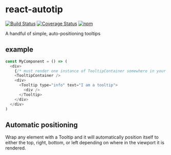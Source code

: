 # react-autotip

[![Build Status](https://travis-ci.org/meinstein/react-autotip.svg?branch=master)](https://travis-ci.org/meinstein/react-autotip)
[![Coverage Status](https://coveralls.io/repos/github/meinstein/react-autotip/badge.svg?branch=master)](https://coveralls.io/github/meinstein/react-autotip?branch=master)
[![npm](https://img.shields.io/npm/v/react-autotip.svg)](https://www.npmjs.com/package/react-autotip)

A handful of simple, auto-positioning tooltips

## example

```js
const MyComponent = () => (
  <div>
    {/* must render one instance of TooltipContainer somewhere in your app */}
    <TooltipContainer />
    <div>
      <Tooltip type="info" text="I am a tooltip">
        <div />
      </Tooltip>
    </div>
  </div>
)
```

## Automatic positioning

Wrap any element with a Tooltip and it will automatically position itself to either the top, right, bottom, or left depending on where in the viewport it is rendered.
